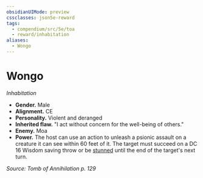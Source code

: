 ```yaml
---
obsidianUIMode: preview
cssclasses: json5e-reward
tags:
  - compendium/src/5e/toa
  - reward/inhabitation
aliases:
  - Wongo
---
```

# Wongo
*Inhabitation*  

- **Gender.** Male  
- **Alignment.** CE  
- **Personality.** Violent and deranged  
- **Inherited flaw.** "I act without concern for the well-being of others."  
- **Enemy.** Moa  
- **Power.** The host can use an action to unleash a psionic assault on a creature it can see within 60 feet of it. The target must succeed on a DC 16 Wisdom saving throw or be [stunned](2-Mechanics/CLI/rules/conditions.md#stunned) until the end of the target's next turn.  

*Source: Tomb of Annihilation p. 129*